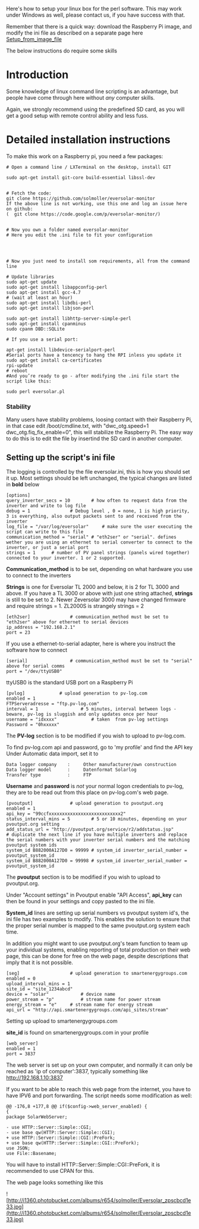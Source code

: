 Here's how to setup your linux box for the perl software. This may work under Windows as well, please contact us, if you have success with that.

Remember that there is a quick way: download the Raspberry Pi image, and modify the ini file as described on a separate page here [Setup\_from\_image\_file](Setup_from_image_file.md)

The below instructions do require some skills

# Introduction #

Some knowledge of linux command line scripting is an advantage, but people have come through here without _any_ computer skills.

Again, we strongly recommend using the predefined SD card, as you will get a good setup with remote control ability and less fuss.



# Detailed installation instructions #

To make this work on a Raspberry pi, you need a few packages:

```
# Open a command line / LXTerminal on the desktop, install GIT

sudo apt-get install git-core build-essential libssl-dev


# Fetch the code:
git clone https://github.com/solmoller/eversolar-monitor
If the above line is not working, use this one and log an issue here on github:
(  git clone https://code.google.com/p/eversolar-monitor/)


# Now you own a folder named eversolar-monitor
# Here you edit the .ini file to fit your configuration




# Now you just need to install som requirements, all from the command line

# Update libraries
sudo apt-get update
sudo apt-get install libappconfig-perl
sudo apt-get install gcc-4.7
# (wait at least an hour)
sudo apt-get install libdbi-perl 
sudo apt-get install libjson-perl

sudo apt-get install libhttp-server-simple-perl
sudo apt-get install cpanminus
sudo cpanm DBD::SQLite

# If you use a serial port:

apt-get install libdevice-serialport-perl
#Serial ports have a tencency to hang the RPI inless you update it
sudo apt-get install ca-certificates
rpi-update
# reboot
#And you’re ready to go - after modifying the .ini file start the script like this:

sudo perl eversolar.pl
```

### Stability ###
Many users have stability problems, loosing contact with their Raspberry Pi, in that case edit /boot/cmdline.txt, with  "dwc\_otg.speed=1 dwc\_otg.fiq\_fix\_enable=0", this will stabilize the Raspberry Pi. The easy way to do this is to edit the file by insertind the SD card in another computer.

## Setting up the script's ini file ##
The logging is controlled by the file eversolar.ini, this is how you should set it up. Most settings should be left unchanged, the typical changes are listed in **bold** below

```
[options]
query_inverter_secs = 10		# how often to request data from the inverter and write to log file
debug = 1				# Debug level , 0 = none, 1 is high priority, 3 is everything, also output packets sent to and received from the inverter
log_file = "/var/log/eversolar"		# make sure the user executing the script can write to this file
communication_method = "serial"	# "eth2ser" or "serial". defines wether you are using an ethernet to serial converter to connect to the inverter, or just a serial port
strings = 1      # number of PV panel strings (panels wired together) connected to your inverter. 1 or 2 supported.
```


**Communication\_method** is to be set, depending on what hardware you use to connect to the inverters

**Strings** is one for Eversolar TL 2000 and below, it is 2 for TL 3000 and above. If you have a TL 3000 or above with just one string attached, **strings** is still to be set to 2. Newer Zeversolar 3000 may have changed firmware and require strings = 1. ZL2000S is strangely strings = 2

```
[eth2ser]				# communication_method must be set to "eth2ser" above for ethernet to serial devices
ip_address = "192.168.2.1"
port = 23
```

If you use a ethernet-to-serial adapter, here is where you instruct the software how to connect

```
[serial]				# communication_method must be set to "serial" above for serial comms
port = "/dev/ttyUSB0"
```

ttyUSB0 is the standard USB port on a Raspberry Pi

```
[pvlog]				# upload generation to pv-log.com
enabled = 1
FTPServeradresse = "ftp.pv-log.com"
interval = 1		        # 5 minutes, interval between logs - beware, pv-log is sluggish and only updates once per hour
username = "idxxxx"             # taken  from pv-log settings
Password = "0hxxxxx"
```

The **PV-log** section is to be modified if you wish to upload to pv-log.com.

To find pv-log.com api and password, go to 'my profile' and find the API key
Under Automatic data import, set it to
```
Data logger company    :     Other manufacturer/own construction
Data logger model      :     Datenformat Solarlog
Transfer type          :     FTP
```

**Username** and **password** is _not_ your normal logon credentials to pv-log, they are to be read out from this place on pv-log.com's web page.


```
[pvoutput]				# upload generation to pvoutput.org
enabled = 1
api_key = "99ccfxxxxxxxxxxxxxxxxxxxxxxxxxxx2"
status_interval_mins = 5		# 5 or 10 minutes, depending on your pvoutput.org setting
add_status_url = "http://pvoutput.org/service/r2/addstatus.jsp"
# duplicate the next line if you have multiple inverters and replace the serial numbers with your inverter serial numbers and the matching pvoutput system ids
system_id B882000A127D0 = 99999 # system_id inverter_serial_number = pvoutput_system_id
system_id B882000A127D0 = 99998 # system_id inverter_serial_number = pvoutput_system_id

```

The **pvoutput** section is to be modified if you wish to upload to pvoutput.org.

Under "Account settings" in Pvoutput enable "API Access", **api\_key** can then be found in your settings and copy pasted to the ini file.

**System\_id** lines are setting up serial numbers vs pvoutput system id's, the ini file has two examples to modify. This enables the solution to ensure that the proper serial number is mapped to the same pvoutput.org system each time.

In addition you might want to use pvoutput.org's team function to team up your individual systems, enabling reporting of total production on their web page, this can be done for free on the web page, despite descriptions that imply that it is not possible.

```
[seg]					# upload generation to smartenergygroups.com
enabled = 0
upload_interval_mins = 1
site_id = "site_1234abcd"
device = "solar"			# device name
power_stream = "p"			# stream name for power stream
energy_stream = "e"		# stream name for energy stream
api_url = "http://api.smartenergygroups.com/api_sites/stream"
```

Setting up upload to smartenergygroups.com

**site\_id** is found on smartenergygroups.com in your profile

```
[web_server]
enabled = 1
port = 3837
```

The web server is set up on your own computer, and normally it can only be reached as 'ip of computer':3837, typically something like http://192.168.1.10:3837

If you want to be able to reach this web page from the internet, you have to have IPV6 and port forwarding. The script needs some modification as well:

```
@@ -176,8 +177,8 @@ if($config->web_server_enabled) {
{
package SolarWebServer;

- use HTTP::Server::Simple::CGI;
- use base qw(HTTP::Server::Simple::CGI);
+ use HTTP::Server::Simple::CGI::PreFork;
+ use base qw(HTTP::Server::Simple::CGI::PreFork);
use JSON;
use File::Basename;
```

You will have to install HTTP::Server::Simple::CGI::PreFork, it is recommended to use CPAN for this.

The web page looks something like this

![http://i1360.photobucket.com/albums/r654/solmoller/Eversolar_zpscbcd1e33.jpg](http://i1360.photobucket.com/albums/r654/solmoller/Eversolar_zpscbcd1e33.jpg)
